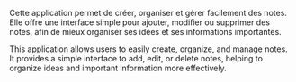 Cette application permet de créer, organiser et gérer facilement des notes.  
Elle offre une interface simple pour ajouter, modifier ou supprimer des notes, afin de mieux organiser ses idées et ses informations importantes.

This application allows users to easily create, organize, and manage notes.  
It provides a simple interface to add, edit, or delete notes, helping to organize ideas and important information more effectively.
